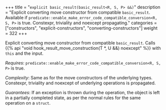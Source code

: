 +++
title = "`explicit basic_result(basic_result<R, S, P> &&)`"
description = "Explicit converting move constructor from compatible `basic_result`. Available if `predicate::enable_make_error_code_compatible_conversion<R, S, P>` is true. Constexpr, triviality and noexcept propagating."
categories = ["constructors", "explicit-constructors", "converting-constructors"]
weight = 322
+++

Explicit converting move constructor from compatible `basic_result`. Calls {{% api "void hook_result_move_construction(T *, U &&) noexcept" %}} with `this` and the input.

*Requires*: `predicate::enable_make_error_code_compatible_conversion<R, S, P>` is true.

*Complexity*: Same as for the move constructors of the underlying types. Constexpr, triviality and noexcept of underlying operations is propagated.

*Guarantees*: If an exception is thrown during the operation, the object is left in a partially completed state, as per the normal rules for the same operation on a `struct`.
